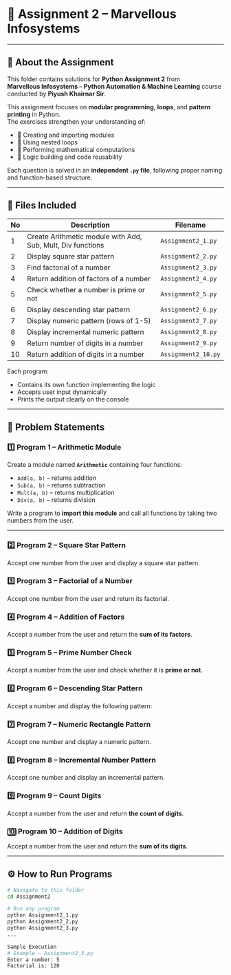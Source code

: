 # 🧠 Assignment 2 – Marvellous Infosystems

---

## 📘 About the Assignment

This folder contains solutions for **Python Assignment 2** from  
**Marvellous Infosystems – Python Automation & Machine Learning** course conducted by **Piyush Khairnar Sir**.  

This assignment focuses on **modular programming**, **loops**, and **pattern printing** in Python.  
The exercises strengthen your understanding of:
- 🧩 Creating and importing modules  
- 🔁 Using nested loops  
- 🧮 Performing mathematical computations  
- 🧠 Logic building and code reusability  

Each question is solved in an **independent `.py` file**, following proper naming and function-based structure.

---

## 📁 Files Included

| No | Description | Filename |
|----|--------------|-----------|
| 1 | Create Arithmetic module with Add, Sub, Mult, Div functions | `Assignment2_1.py` |
| 2 | Display square star pattern | `Assignment2_2.py` |
| 3 | Find factorial of a number | `Assignment2_3.py` |
| 4 | Return addition of factors of a number | `Assignment2_4.py` |
| 5 | Check whether a number is prime or not | `Assignment2_5.py` |
| 6 | Display descending star pattern | `Assignment2_6.py` |
| 7 | Display numeric pattern (rows of 1-5) | `Assignment2_7.py` |
| 8 | Display incremental numeric pattern | `Assignment2_8.py` |
| 9 | Return number of digits in a number | `Assignment2_9.py` |
| 10 | Return addition of digits in a number | `Assignment2_10.py` |

Each program:
- Contains its own function implementing the logic  
- Accepts user input dynamically  
- Prints the output clearly on the console  

---

## 🧩 Problem Statements

### 1️⃣ Program 1 – Arithmetic Module
Create a module named **`Arithmetic`** containing four functions:
- `Add(a, b)` – returns addition  
- `Sub(a, b)` – returns subtraction  
- `Mult(a, b)` – returns multiplication  
- `Div(a, b)` – returns division  

Write a program to **import this module** and call all functions by taking two numbers from the user.

---

### 2️⃣ Program 2 – Square Star Pattern
Accept one number from the user and display a square star pattern.


### 3️⃣ Program 3 – Factorial of a Number
Accept one number from the user and return its factorial.


### 4️⃣ Program 4 – Addition of Factors
Accept a number from the user and return the **sum of its factors**.


### 5️⃣ Program 5 – Prime Number Check
Accept a number from the user and check whether it is **prime or not**.

### 6️⃣ Program 6 – Descending Star Pattern
Accept a number and display the following pattern:

### 7️⃣ Program 7 – Numeric Rectangle Pattern
Accept one number and display a numeric pattern.

### 8️⃣ Program 8 – Incremental Number Pattern
Accept one number and display an incremental pattern.

### 9️⃣ Program 9 – Count Digits
Accept a number from the user and return **the count of digits**.

### 🔟 Program 10 – Addition of Digits
Accept a number from the user and return the **sum of its digits**.


---

## ⚙️ How to Run Programs

```bash
# Navigate to this folder
cd Assignment2

# Run any program
python Assignment2_1.py
python Assignment2_2.py
python Assignment2_3.py
...

Sample Execution
# Example – Assignment2_3.py
Enter a number: 5
Factorial is: 120

